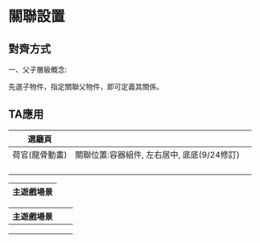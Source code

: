# 關聯設置

## 對齊方式

一、父子層級概念:

先選子物件，指定關聯父物件，即可定義其關係。

## TA應用

| 選廳頁 |  |  |
| :---: | :--- | :--- |
| 荷官\(龍骨動畫\) | 關聯位置:容器組件, 左右居中, 底底\(9/24修訂\) |  |
|  |  |  |
|  |  |  |
|  |  |  |
|  |  |  |

| 主遊戲場景 |
| :--- |


| 主遊戲場景 |  |  |
| :---: | :--- | :--- |
|  |  |  |
|  |  |  |
|  |  |  |



